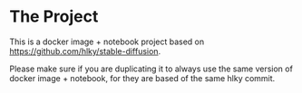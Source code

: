 # The Project
This is a docker image + notebook project based on https://github.com/hlky/stable-diffusion.

Please make sure if you are duplicating it to always use the same version of docker image + notebook, for they are based of the same hlky commit.